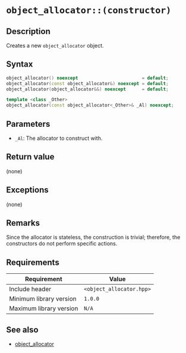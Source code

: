 # `object_allocator::(constructor)`

## Description

Creates a new `object_allocator` object.

## Syntax

```cpp
object_allocator() noexcept                        = default;
object_allocator(const object_allocator&) noexcept = default;
object_allocator(object_allocator&&) noexcept      = default;

template <class _Other>
object_allocator(const object_allocator<_Other>& _Al) noexcept;
```

## Parameters

- `_Al`: The allocator to construct with.

## Return value

(none)

## Exceptions

(none)

## Remarks

Since the allocator is stateless, the construction is trivial; therefore, the constructors do not perform specific actions.

## Requirements

| Requirement             | Value                    |
|-------------------------|--------------------------|
| Include header          | `<object_allocator.hpp>` |
| Minimum library version | `1.0.0`                  |
| Maximum library version | `N/A`                    |

## See also

- [object_allocator](object_allocator.md)